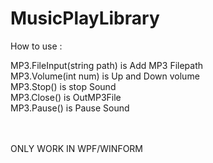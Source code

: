 MusicPlayLibrary
================

How to use :

MP3.FileInput(string path) is Add MP3 Filepath<br/>
MP3.Volume(int num) is Up and Down volume<br/>
MP3.Stop() is stop Sound<br/>
MP3.Close() is OutMP3File<br/>
MP3.Pause() is Pause Sound<br/>

<br/>
<br/>
ONLY WORK IN WPF/WINFORM
